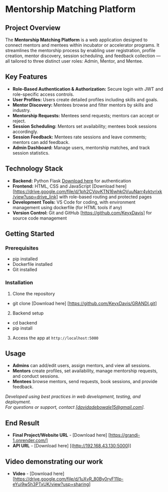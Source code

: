 # Mentorship Matching Platform

## Project Overview

The **Mentorship Matching Platform** is a web application designed to connect mentors and mentees within incubator or accelerator programs. It streamlines the mentorship process by enabling user registration, profile creation, mentor discovery, session scheduling, and feedback collection — all tailored to three distinct user roles: Admin, Mentor, and Mentee.

## Key Features

- **Role-Based Authentication & Authorization:** Secure login with JWT and role-specific access controls.
- **User Profiles:** Users create detailed profiles including skills and goals.
- **Mentor Discovery:** Mentees browse and filter mentors by skills and industry.
- **Mentorship Requests:** Mentees send requests; mentors can accept or reject.
- **Session Scheduling:** Mentors set availability; mentees book sessions accordingly.
- **Session Feedback:** Mentees rate sessions and leave comments; mentors can add feedback.
- **Admin Dashboard:** Manage users, mentorship matches, and track session statistics.

## Technology Stack

- **Backend:** Python Flask [Download here](https://drive.google.com/file/d/1x4kwJ1zchN4wjyXsVeWwrqalUIWWnXsx/view?usp=sharing) for authentication
- **Frontend:** HTML, CSS and JavaScript [Download here][https://drive.google.com/file/d/1ph2CVqvKTN16whkOVuuNarr4yktvrixk/view?usp=drive_link] with role-based routing and protected pages
- **Development Tools:** VS Code for coding, with environment management using dockerfile (for HTML tools if any)  
- **Version Control:** Git and GitHub [https://github.com/KeyxDavis] for source code management

## Getting Started

### Prerequisites

- pip installed
- Dockerfile installed
- Git installed

### Installation

1. Clone the repository
-  git clone [Download here] [https://github.com/KeyxDavis/GRANDI.git]
2. Backend setup
-  cd backend
-  pip install

3. Access the app at `http://localhost:5000`

## Usage

- **Admins** can add/edit users, assign mentors, and view all sessions.
- **Mentors** create profiles, set availability, manage mentorship requests, and conduct sessions.
- **Mentees** browse mentors, send requests, book sessions, and provide feedback.

*Developed using best practices in web development, testing, and deployment.*  
*For questions or support, contact [davidadebowale15@gmail.com].*

## End Result
- **Final Project/Website URL** - [Download here] [https://grandi-1.onrender.com/]
- **API URL**  - [Download here] [(http://192.168.43.130:5000)]

## Video demonstrating our work
- **Video** - [Download here] [https://drive.google.com/file/d/1uXvR_80By0ryF11Ip-eYui9w5h3PTxUK/view?usp=sharing]

  
